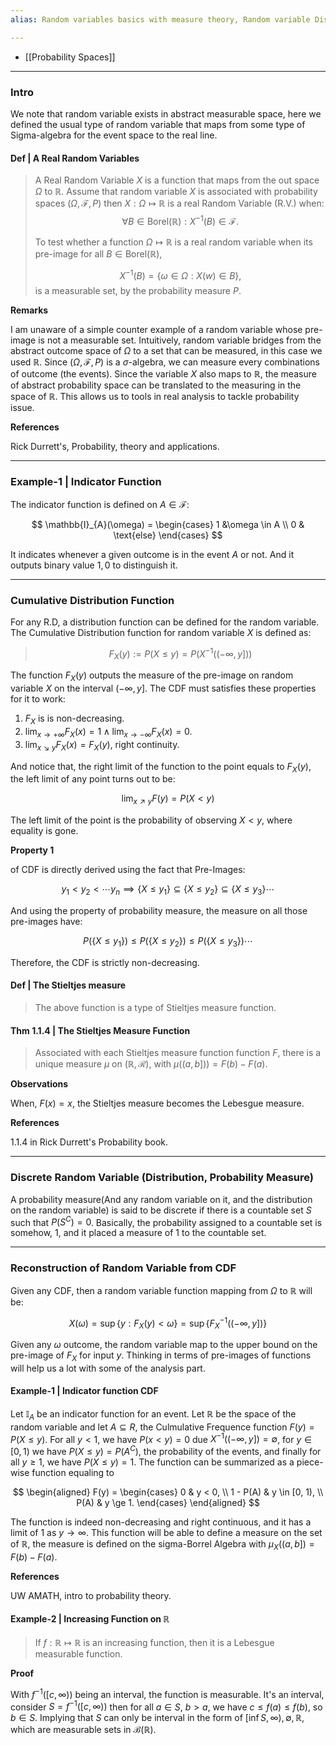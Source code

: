 ```yaml
---
alias: Random variables basics with measure theory, Random variable Distribution function

---
```

- [[Probability Spaces]]


---
### **Intro**

We note that random variable exists in abstract measurable space, here we defined the usual type of random variable that maps from some type of Sigma-algebra for the event space to the real line. 

#### **Def | A Real Random Variables**
> A Real Random Variable $X$ is a function that maps from the out space $\Omega$ to $\mathbb{R}$. Assume that random variable $X$ is associated with probability spaces $(\Omega, \mathcal{F}, P)$ then $X:\Omega \mapsto \mathbb{R}$ is a real Random Variable (R.V.) when: 
> $$
> \forall B\in \text{Borel}(\mathbb{R}): X^{-1}(B) \in \mathcal{F}.
> $$
> 
> To test whether a function $\Omega \mapsto \mathbb R$ is a real random variable when its pre-image for all $B\in \text{Borel}(\mathbb R)$, 
> 
> $$
> X^{-1}(B) = \{\omega \in \Omega: X(w) \in B\},
> $$
> is a measurable set, by the probability measure $P$. 


**Remarks**

I am unaware of a simple counter example of a random variable whose pre-image is not a measurable set. 
Intuitively, random variable bridges from the abstract outcome space of $\Omega$ to a set that can be measured, in this case we used $\mathbb R$. 
Since $(\Omega, \mathcal F, P)$ is a $\sigma$-algebra, we can measure every combinations of outcome (the events). 
Since the variable $X$ also maps to $\mathbb R$, the measure of abstract probability space can be translated to the measuring in the space of $\mathbb R$. 
This allows us to tools in real analysis to tackle probability issue. 


**References**

Rick Durrett's, Probability, theory and applications. 

---
### **Example-1 | Indicator Function**

The indicator function is defined on $A\in \mathcal{F}$: 

$$
\mathbb{I}_{A}(\omega) = \begin{cases}
    1 &\omega \in A
    \\
    0 & \text{else}
\end{cases}
$$

It indicates whenever a given outcome is in the event $A$ or not. And it outputs binary value $1, 0$ to distinguish it. 


---
### **Cumulative Distribution Function**

For any R.D, a distribution function can be defined for the random variable. The Cumulative Distribution function for random variable $X$ is defined as: 

> $$
> F_{X}(y) := P(X \le y) = P(X^{-1}((-\infty, y]))
> $$

The function $F_X(y)$ outputs the measure of the pre-image on random variable $X$ on the interval $(-\infty, y]$. The CDF must satisfies these properties for it to work: 

1. $F_X$ is  is non-decreasing.
2. $\lim_{x\rightarrow + \infty} F_X(x) = 1 \wedge \lim_{x\rightarrow -\infty}F_X(x) = 0$. 
3. $\lim_{x\searrow y}F_X(x) = F_X(y)$, right continuity. 

And notice that, the right limit of the function to the point equals to $F_X(y)$, the left limit of any point turns out to be: 

$$
\lim_{x\nearrow y}F(y) = P(X < y)
$$

The left limit of the point is the probability of observing $X < y$, where equality is gone. 

**Property 1**

of CDF is directly derived using the fact that Pre-Images: 

$$
y_1 < y_2< \cdots y_n \implies \{X\le y_1\}\subseteq \{X\le y_2\} \subseteq\{X\le y_3\}\cdots
$$

And using the property of probability measure, the measure on all those pre-images have: 

$$
P(\{X\le y_1\})\le P(\{X\le y_2\}) \le P(\{X \le y_3\}) \cdots
$$

Therefore, the CDF is strictly non-decreasing. 

#### **Def | The Stieltjes measure**
> The above function is a type of Stieltjes measure function. 


#### **Thm 1.1.4 | The Stieltjes Measure Function**

> Associated with each Stieltjes measure function function $F$, there is a unique measure $\mu$ on $(\mathbb R, \mathcal R)$, with $\mu((a, b])) = F(b) - F(a)$. 

**Observations**

When, $F(x) = x$, the Stieltjes measure becomes the Lebesgue measure. 

**References**

1.1.4 in Rick Durrett's Probability book. 


---
### **Discrete Random Variable (Distribution, Probability Measure)**

A probability measure(And any random variable on it, and the distribution on the random variable) is said to be discrete if there is a countable set $S$ such that $P(S^C) = 0$. Basically, the probability assigned to a countable set is somehow, $1$, and it placed a measure of $1$ to the countable set. 

---
### **Reconstruction of Random Variable from CDF**

Given any CDF, then a random variable function mapping from $\Omega$ to $\mathbb{R}$ will be: 

$$
X(\omega) = \sup\{y : F_X(y) < \omega\} = \sup\{
        F^{-1}_X\left((-\infty, y]\right)
    \}
$$

Given any $\omega$ outcome, the random variable map to the upper bound on the pre-image of $F_X$ for input $y$. Thinking in terms of pre-images of functions will help us a lot with some of the analysis part. 


#### **Example-1 | Indicator function CDF**

Let $\mathbb I_A$ be an indicator function for an event. Let $\mathbb R$ be the space of the random variable and let $A\subseteq R$, the Culmulative Frequence function $F(y) = P(X \le y)$. For all $y < 1$, we have $P(x < y) = 0$ due $X^{-1}((-\infty, y]) = \emptyset$, for $y\in [0, 1)$ we have $P(X\le y) = P(A^C)$, the probability of the events, and finally for all $y\ge 1$, we have $P(X \le y) = 1$. The function can be summarized as a piece-wise function equaling to 

$$
\begin{aligned}
    F(y) = \begin{cases}
        0 & y < 0,
        \\
        1 - P(A) & y \in [0, 1),
        \\
        P(A) & y \ge 1.
    \end{cases}
\end{aligned}
$$

The function is indeed non-decreasing and right continuous, and it has a limit of $1$ as $y\rightarrow \infty$. This function will be able to define a measure on the set of $\mathbb R$, the measure is defined on the sigma-Borrel Algebra with $\mu_X((a, b]) = F(b) - F(a)$. 

**References**

UW AMATH, intro to probability theory. 


#### **Example-2 | Increasing Function on $\mathbb R$**

> If $f: \mathbb R\mapsto \mathbb R$  is an increasing function, then it is a Lebesgue measurable function. 

**Proof**

With $f^{-1}([c, \infty))$ being an interval, the function is measurable. It's an interval, consider $S = f^{-1}([c, \infty))$ then for all $a\in S$, $b > a$, we have $c \le f(a) \le f(b)$, so $b\in S$. Implying that $S$ can only be interval in the form of $[\inf S, \infty), \emptyset, \mathbb R$, which are measurable sets in $\mathcal B(\mathbb R)$. 